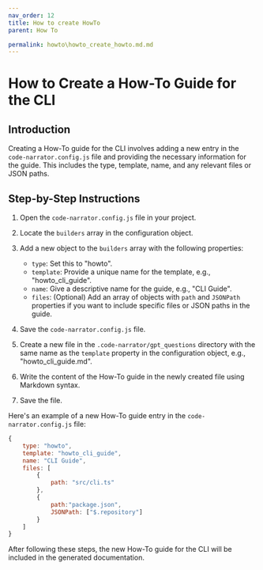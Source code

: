 ```yaml
---
nav_order: 12
title: How to create HowTo
parent: How To

permalink: howto\howto_create_howto.md.md
---
```


# How to Create a How-To Guide for the CLI

## Introduction

Creating a How-To guide for the CLI involves adding a new entry in the `code-narrator.config.js` file and providing the necessary information for the guide. This includes the type, template, name, and any relevant files or JSON paths.

## Step-by-Step Instructions

1. Open the `code-narrator.config.js` file in your project.

2. Locate the `builders` array in the configuration object.

3. Add a new object to the `builders` array with the following properties:

   - `type`: Set this to "howto".
   - `template`: Provide a unique name for the template, e.g., "howto_cli_guide".
   - `name`: Give a descriptive name for the guide, e.g., "CLI Guide".
   - `files`: (Optional) Add an array of objects with `path` and `JSONPath` properties if you want to include specific files or JSON paths in the guide.

4. Save the `code-narrator.config.js` file.

5. Create a new file in the `.code-narrator/gpt_questions` directory with the same name as the `template` property in the configuration object, e.g., "howto_cli_guide.md".

6. Write the content of the How-To guide in the newly created file using Markdown syntax.

7. Save the file.

Here's an example of a new How-To guide entry in the `code-narrator.config.js` file:

```javascript
{
    type: "howto",
    template: "howto_cli_guide",
    name: "CLI Guide",
    files: [
        {
            path: "src/cli.ts"
        },
        {
            path:"package.json",
            JSONPath: ["$.repository"]
        }
    ]
}
```

After following these steps, the new How-To guide for the CLI will be included in the generated documentation.